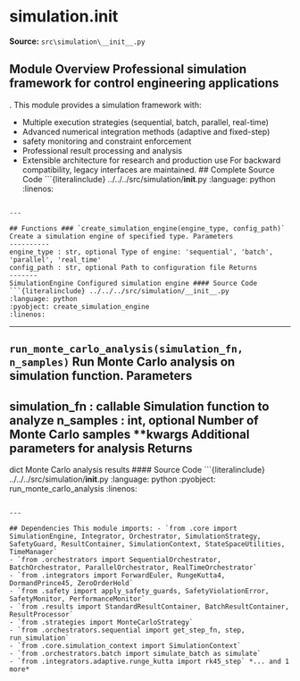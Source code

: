 # simulation.__init__

**Source:** `src\simulation\__init__.py`

## Module Overview Professional simulation framework for control engineering applications

. This module provides a simulation framework with:


- Multiple execution strategies (sequential, batch, parallel, real-time)
- Advanced numerical integration methods (adaptive and fixed-step)
- safety monitoring and constraint enforcement
- Professional result processing and analysis
- Extensible architecture for research and production use For backward compatibility, legacy interfaces are maintained. ## Complete Source Code ```{literalinclude} ../../../src/simulation/__init__.py
:language: python
:linenos:
```

---

## Functions ### `create_simulation_engine(engine_type, config_path)` Create a simulation engine of specified type. Parameters
----------
engine_type : str, optional Type of engine: 'sequential', 'batch', 'parallel', 'real_time'
config_path : str, optional Path to configuration file Returns
-------
SimulationEngine Configured simulation engine #### Source Code ```{literalinclude} ../../../src/simulation/__init__.py
:language: python
:pyobject: create_simulation_engine
:linenos:
```

---

## `run_monte_carlo_analysis(simulation_fn, n_samples)` Run Monte Carlo analysis on simulation function. Parameters

simulation_fn : callable Simulation function to analyze
n_samples : int, optional Number of Monte Carlo samples
**kwargs Additional parameters for analysis Returns
-------
dict Monte Carlo analysis results #### Source Code ```{literalinclude} ../../../src/simulation/__init__.py
:language: python
:pyobject: run_monte_carlo_analysis
:linenos:
```

---

## Dependencies This module imports: - `from .core import SimulationEngine, Integrator, Orchestrator, SimulationStrategy, SafetyGuard, ResultContainer, SimulationContext, StateSpaceUtilities, TimeManager`
- `from .orchestrators import SequentialOrchestrator, BatchOrchestrator, ParallelOrchestrator, RealTimeOrchestrator`
- `from .integrators import ForwardEuler, RungeKutta4, DormandPrince45, ZeroOrderHold`
- `from .safety import apply_safety_guards, SafetyViolationError, SafetyMonitor, PerformanceMonitor`
- `from .results import StandardResultContainer, BatchResultContainer, ResultProcessor`
- `from .strategies import MonteCarloStrategy`
- `from .orchestrators.sequential import get_step_fn, step, run_simulation`
- `from .core.simulation_context import SimulationContext`
- `from .orchestrators.batch import simulate_batch as simulate`
- `from .integrators.adaptive.runge_kutta import rk45_step` *... and 1 more*
